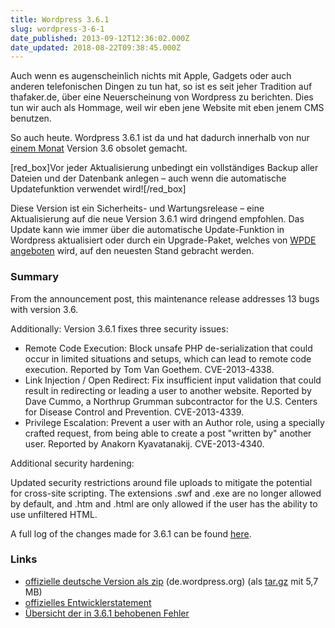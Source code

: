```yaml
---
title: Wordpress 3.6.1
slug: wordpress-3-6-1
date_published: 2013-09-12T12:36:02.000Z
date_updated: 2018-08-22T09:38:45.000Z
---
```


Auch wenn es augenscheinlich nichts mit Apple, Gadgets oder auch anderen telefonischen Dingen zu tun hat, so ist es seit jeher Tradition auf thafaker.de, über eine Neuerscheinung von Wordpress zu berichten. Dies tun wir auch als Hommage, weil wir eben jene Website mit eben jenem CMS benutzen. 

So auch heute. Wordpress 3.6.1 ist da und hat dadurch innerhalb von nur [einem Monat](__GHOST_URL__/update-wordpress-3-6-ist-da-es-ist-ein-oscar/) Version 3.6 obsolet gemacht.

[red_box]Vor jeder Aktualisierung unbedingt ein vollständiges Backup aller Dateien und der Datenbank anlegen – auch wenn die automatische Updatefunktion verwendet wird![/red_box]

Diese Version ist ein Sicherheits- und Wartungsrelease – eine Aktualisierung auf die neue Version 3.6.1 wird dringend empfohlen. Das Update kann wie immer über die automatische Update-Funktion in Wordpress aktualisiert oder durch ein Upgrade-Paket, welches von [WPDE angeboten](http://blog.wpde.org/2013/09/11/wordpress-3-6-1-de-edition-und-upgradepaket.html) wird, auf den neuesten Stand gebracht werden.

### Summary

From the announcement post, this maintenance release addresses 13 bugs with version 3.6.

Additionally: Version 3.6.1 fixes three security issues:

- Remote Code Execution: Block unsafe PHP de-serialization that could occur in limited situations and setups, which can lead to remote code execution. Reported by Tom Van Goethem. CVE-2013-4338.
- Link Injection / Open Redirect: Fix insufficient input validation that could result in redirecting or leading a user to another website. Reported by Dave Cummo, a Northrup Grumman subcontractor for the U.S. Centers for Disease Control and Prevention. CVE-2013-4339.
- Privilege Escalation: Prevent a user with an Author role, using a specially crafted request, from being able to create a post "written by" another user. Reported by Anakorn Kyavatanakij. CVE-2013-4340.

Additional security hardening:

Updated security restrictions around file uploads to mitigate the potential for cross-site scripting. The extensions .swf and .exe are no longer allowed by default, and .htm and .html are only allowed if the user has the ability to use unfiltered HTML.

A full log of the changes made for 3.6.1 can be found [here](http://core.trac.wordpress.org/log/branches/3.6?stop_rev=24972&amp;rev=25345).

### Links

- [offizielle deutsche Version als zip](http://de.wordpress.org/wordpress-3.6.1-de_DE.zip) (de.wordpress.org) (als [tar.gz](http://de.wordpress.org/wordpress-3.6.1-de_DE.tar.gz) mit 5,7 MB)
- [offizielles Entwicklerstatement](http://wordpress.org/news/2013/09/wordpress-3-6-1/)
- [Übersicht der in 3.6.1 behobenen Fehler](http://core.trac.wordpress.org/query?status=closed&amp;group=resolution&amp;milestone=3.6.1)
